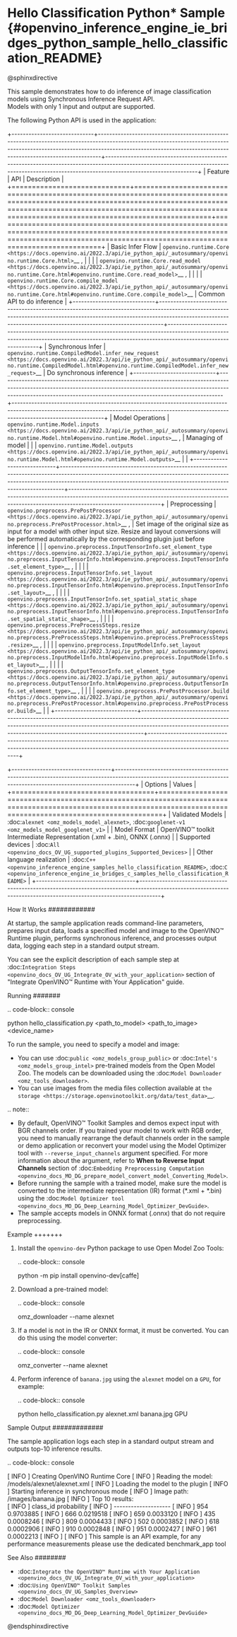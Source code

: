 # Hello Classification Python* Sample {#openvino_inference_engine_ie_bridges_python_sample_hello_classification_README}

@sphinxdirective

This sample demonstrates how to do inference of image classification models using Synchronous Inference Request API.  
Models with only 1 input and output are supported.

The following Python API is used in the application:

+-----------------------------+-------------------------------------------------------------------------------------------------------------------------------------------------------------------------------------------------------------------------------------------+--------------------------------------------------------------------------------------------------------------------------------------------------------------------------------------------+
| Feature                     | API                                                                                                                                                                                                                                       | Description                                                                                                                                                                                |
+=============================+===========================================================================================================================================================================================================================================+============================================================================================================================================================================================+
| Basic Infer Flow            | `openvino.runtime.Core <https://docs.openvino.ai/2022.3/api/ie_python_api/_autosummary/openvino.runtime.Core.html>`__ ,                                                                                                                   |                                                                                                                                                                                            |
|                             | `openvino.runtime.Core.read_model <https://docs.openvino.ai/2022.3/api/ie_python_api/_autosummary/openvino.runtime.Core.html#openvino.runtime.Core.read_model>`__ ,                                                                       |                                                                                                                                                                                            |
|                             | `openvino.runtime.Core.compile_model <https://docs.openvino.ai/2022.3/api/ie_python_api/_autosummary/openvino.runtime.Core.html#openvino.runtime.Core.compile_model>`__                                                                   | Common API to do inference                                                                                                                                                                 |
+-----------------------------+-------------------------------------------------------------------------------------------------------------------------------------------------------------------------------------------------------------------------------------------+--------------------------------------------------------------------------------------------------------------------------------------------------------------------------------------------+
| Synchronous Infer           | `openvino.runtime.CompiledModel.infer_new_request <https://docs.openvino.ai/2022.3/api/ie_python_api/_autosummary/openvino.runtime.CompiledModel.html#openvino.runtime.CompiledModel.infer_new_request>`__                                | Do synchronous inference                                                                                                                                                                   |
+-----------------------------+-------------------------------------------------------------------------------------------------------------------------------------------------------------------------------------------------------------------------------------------+--------------------------------------------------------------------------------------------------------------------------------------------------------------------------------------------+
| Model Operations            | `openvino.runtime.Model.inputs <https://docs.openvino.ai/2022.3/api/ie_python_api/_autosummary/openvino.runtime.Model.html#openvino.runtime.Model.inputs>`__ ,                                                                            | Managing of model                                                                                                                                                                          |
|                             | `openvino.runtime.Model.outputs <https://docs.openvino.ai/2022.3/api/ie_python_api/_autosummary/openvino.runtime.Model.html#openvino.runtime.Model.outputs>`__                                                                            |                                                                                                                                                                                            |
+-----------------------------+-------------------------------------------------------------------------------------------------------------------------------------------------------------------------------------------------------------------------------------------+--------------------------------------------------------------------------------------------------------------------------------------------------------------------------------------------+
| Preprocessing               | `openvino.preprocess.PrePostProcessor <https://docs.openvino.ai/2022.3/api/ie_python_api/_autosummary/openvino.preprocess.PrePostProcessor.html>`__ ,                                                                                     | Set image of the original size as input for a model with other input size. Resize and layout conversions will be performed automatically by the corresponding plugin just before inference |
|                             | `openvino.preprocess.InputTensorInfo.set_element_type <https://docs.openvino.ai/2022.3/api/ie_python_api/_autosummary/openvino.preprocess.InputTensorInfo.html#openvino.preprocess.InputTensorInfo.set_element_type>`__ ,                 |                                                                                                                                                                                            |
|                             | `openvino.preprocess.InputTensorInfo.set_layout <https://docs.openvino.ai/2022.3/api/ie_python_api/_autosummary/openvino.preprocess.InputTensorInfo.html#openvino.preprocess.InputTensorInfo.set_layout>`__ ,                             |                                                                                                                                                                                            |
|                             | `openvino.preprocess.InputTensorInfo.set_spatial_static_shape <https://docs.openvino.ai/2022.3/api/ie_python_api/_autosummary/openvino.preprocess.InputTensorInfo.html#openvino.preprocess.InputTensorInfo.set_spatial_static_shape>`__ , |                                                                                                                                                                                            |
|                             | `openvino.preprocess.PreProcessSteps.resize <https://docs.openvino.ai/2022.3/api/ie_python_api/_autosummary/openvino.preprocess.PreProcessSteps.html#openvino.preprocess.PreProcessSteps.resize>`__ ,                                     |                                                                                                                                                                                            |
|                             | `openvino.preprocess.InputModelInfo.set_layout <https://docs.openvino.ai/2022.3/api/ie_python_api/_autosummary/openvino.preprocess.InputModelInfo.html#openvino.preprocess.InputModelInfo.set_layout>`__ ,                                |                                                                                                                                                                                            |
|                             | `openvino.preprocess.OutputTensorInfo.set_element_type <https://docs.openvino.ai/2022.3/api/ie_python_api/_autosummary/openvino.preprocess.OutputTensorInfo.html#openvino.preprocess.OutputTensorInfo.set_element_type>`__ ,              |                                                                                                                                                                                            |
|                             | `openvino.preprocess.PrePostProcessor.build <https://docs.openvino.ai/2022.3/api/ie_python_api/_autosummary/openvino.preprocess.PrePostProcessor.html#openvino.preprocess.PrePostProcessor.build>`__                                      |                                                                                                                                                                                            |
+-----------------------------+-------------------------------------------------------------------------------------------------------------------------------------------------------------------------------------------------------------------------------------------+--------------------------------------------------------------------------------------------------------------------------------------------------------------------------------------------+

+-----------------------------------+-------------------------------------------------------------------------------------------------------------------------------------------------------------------+
| Options                           | Values                                                                                                                                                            |
+===================================+===================================================================================================================================================================+
| Validated Models                  | :doc:`alexnet <omz_models_model_alexnet>`, :doc:`googlenet-v1 <omz_models_model_googlenet_v1>`                                                                    |
| Model Format                      | OpenVINO™ toolkit Intermediate Representation (.xml + .bin), ONNX (.onnx)                                                                                         |
| Supported devices                 | :doc:`All <openvino_docs_OV_UG_supported_plugins_Supported_Devices>`                                                                                              |
| Other language realization        | :doc:`C++ <openvino_inference_engine_samples_hello_classification_README>`, :doc:`C <openvino_inference_engine_ie_bridges_c_samples_hello_classification_README>` |
+-----------------------------------+-------------------------------------------------------------------------------------------------------------------------------------------------------------------+

How It Works
############

At startup, the sample application reads command-line parameters, prepares input data, loads a specified model and image to the OpenVINO™ Runtime plugin, performs synchronous inference, and processes output data, logging each step in a standard output stream.

You can see the explicit description of each sample step at :doc:`Integration Steps <openvino_docs_OV_UG_Integrate_OV_with_your_application>` section of "Integrate OpenVINO™ Runtime with Your Application" guide.

Running
#######

.. code-block:: console
   
   python hello_classification.py <path_to_model> <path_to_image> <device_name>

To run the sample, you need to specify a model and image:

- You can use :doc:`public <omz_models_group_public>` or :doc:`Intel's <omz_models_group_intel>` pre-trained models from the Open Model Zoo. The models can be downloaded using the :doc:`Model Downloader <omz_tools_downloader>`.
- You can use images from the media files collection available at `the storage <https://storage.openvinotoolkit.org/data/test_data>`__.

.. note::
  
   - By default, OpenVINO™ Toolkit Samples and demos expect input with BGR channels order. If you trained your model to work with RGB order, you need to manually rearrange the default channels order in the sample or demo application or reconvert your model using the Model Optimizer tool with ``--reverse_input_channels`` argument specified. For more information about the argument, refer to **When to Reverse Input Channels** section of :doc:`Embedding Preprocessing Computation <openvino_docs_MO_DG_prepare_model_convert_model_Converting_Model>`.
   - Before running the sample with a trained model, make sure the model is converted to the intermediate representation (IR) format (\*.xml + \*.bin) using the :doc:`Model Optimizer tool <openvino_docs_MO_DG_Deep_Learning_Model_Optimizer_DevGuide>`.
   - The sample accepts models in ONNX format (.onnx) that do not require preprocessing.

Example
+++++++

1. Install the ``openvino-dev`` Python package to use Open Model Zoo Tools:
   
   .. code-block:: console
      
      python -m pip install openvino-dev[caffe]

2. Download a pre-trained model:
   
   .. code-block:: console
      
      omz_downloader --name alexnet

3. If a model is not in the IR or ONNX format, it must be converted. You can do this using the model converter:
   
   .. code-block:: console
      
      omz_converter --name alexnet

4. Perform inference of ``banana.jpg`` using the ``alexnet`` model on a ``GPU``, for example:
   
   .. code-block:: console
      
      python hello_classification.py alexnet.xml banana.jpg GPU

Sample Output
#############

The sample application logs each step in a standard output stream and outputs top-10 inference results.

.. code-block:: console
   
   [ INFO ] Creating OpenVINO Runtime Core
   [ INFO ] Reading the model: /models/alexnet/alexnet.xml
   [ INFO ] Loading the model to the plugin
   [ INFO ] Starting inference in synchronous mode
   [ INFO ] Image path: /images/banana.jpg
   [ INFO ] Top 10 results:     
   [ INFO ] class_id probability
   [ INFO ] --------------------
   [ INFO ] 954      0.9703885
   [ INFO ] 666      0.0219518
   [ INFO ] 659      0.0033120
   [ INFO ] 435      0.0008246
   [ INFO ] 809      0.0004433
   [ INFO ] 502      0.0003852
   [ INFO ] 618      0.0002906
   [ INFO ] 910      0.0002848
   [ INFO ] 951      0.0002427
   [ INFO ] 961      0.0002213
   [ INFO ]
   [ INFO ] This sample is an API example, for any performance measurements please use the dedicated benchmark_app tool

See Also
########

- :doc:`Integrate the OpenVINO™ Runtime with Your Application <openvino_docs_OV_UG_Integrate_OV_with_your_application>`
- :doc:`Using OpenVINO™ Toolkit Samples <openvino_docs_OV_UG_Samples_Overview>`
- :doc:`Model Downloader <omz_tools_downloader>`
- :doc:`Model Optimizer <openvino_docs_MO_DG_Deep_Learning_Model_Optimizer_DevGuide>`

@endsphinxdirective

